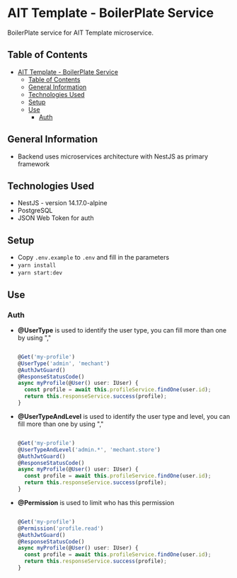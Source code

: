 # AIT Template - BoilerPlate Service

BoilerPlate service for AIT Template microservice.

## Table of Contents

- [AIT Template - BoilerPlate Service](#ait-template---boilerplate-service)
  - [Table of Contents](#table-of-contents)
  - [General Information](#general-information)
  - [Technologies Used](#technologies-used)
  - [Setup](#setup)
  - [Use](#use)
    - [Auth](#auth)

## General Information

- Backend uses microservices architecture with NestJS as primary framework

## Technologies Used

- NestJS - version 14.17.0-alpine
- PostgreSQL
- JSON Web Token for auth

## Setup

- Copy `.env.example` to `.env` and fill in the parameters
- `yarn install`
- `yarn start:dev`


## Use
### Auth
- **@UserType** is used to identify the user type, you can fill more than one by using ","
  ```ts
  
  @Get('my-profile')
  @UserType('admin', 'mechant')
  @AuthJwtGuard()
  @ResponseStatusCode()
  async myProfile(@User() user: IUser) {
    const profile = await this.profileService.findOne(user.id);
    return this.responseService.success(profile);
  }
  ```

- **@UserTypeAndLevel** is used to identify the user type and level, you can fill more than one by using ","  
  ```ts
  
  @Get('my-profile')
  @UserTypeAndLevel('admin.*', 'mechant.store')
  @AuthJwtGuard()
  @ResponseStatusCode()
  async myProfile(@User() user: IUser) {
    const profile = await this.profileService.findOne(user.id);
    return this.responseService.success(profile);
  }
  ```

- **@Permission** is used to limit who has this permission 
  ```ts
  
  @Get('my-profile')
  @Permission('profile.read')
  @AuthJwtGuard()
  @ResponseStatusCode()
  async myProfile(@User() user: IUser) {
    const profile = await this.profileService.findOne(user.id);
    return this.responseService.success(profile);
  }
